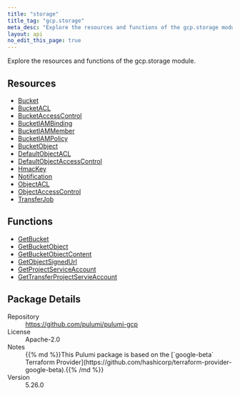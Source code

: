 ```yaml
---
title: "storage"
title_tag: "gcp.storage"
meta_desc: "Explore the resources and functions of the gcp.storage module."
layout: api
no_edit_this_page: true
---
```


<!-- WARNING: this file was generated by Pulumi Docs Generator. -->
<!-- Do not edit by hand unless you're certain you know what you are doing! -->

Explore the resources and functions of the gcp.storage module.

<h2 id="resources">Resources</h2>
<ul class="api">
    <li><a href="bucket" title="Bucket"><span class="api-symbol api-symbol--resource"></span>Bucket</a></li>
    <li><a href="bucketacl" title="BucketACL"><span class="api-symbol api-symbol--resource"></span>BucketACL</a></li>
    <li><a href="bucketaccesscontrol" title="BucketAccessControl"><span class="api-symbol api-symbol--resource"></span>BucketAccessControl</a></li>
    <li><a href="bucketiambinding" title="BucketIAMBinding"><span class="api-symbol api-symbol--resource"></span>BucketIAMBinding</a></li>
    <li><a href="bucketiammember" title="BucketIAMMember"><span class="api-symbol api-symbol--resource"></span>BucketIAMMember</a></li>
    <li><a href="bucketiampolicy" title="BucketIAMPolicy"><span class="api-symbol api-symbol--resource"></span>BucketIAMPolicy</a></li>
    <li><a href="bucketobject" title="BucketObject"><span class="api-symbol api-symbol--resource"></span>BucketObject</a></li>
    <li><a href="defaultobjectacl" title="DefaultObjectACL"><span class="api-symbol api-symbol--resource"></span>DefaultObjectACL</a></li>
    <li><a href="defaultobjectaccesscontrol" title="DefaultObjectAccessControl"><span class="api-symbol api-symbol--resource"></span>DefaultObjectAccessControl</a></li>
    <li><a href="hmackey" title="HmacKey"><span class="api-symbol api-symbol--resource"></span>HmacKey</a></li>
    <li><a href="notification" title="Notification"><span class="api-symbol api-symbol--resource"></span>Notification</a></li>
    <li><a href="objectacl" title="ObjectACL"><span class="api-symbol api-symbol--resource"></span>ObjectACL</a></li>
    <li><a href="objectaccesscontrol" title="ObjectAccessControl"><span class="api-symbol api-symbol--resource"></span>ObjectAccessControl</a></li>
    <li><a href="transferjob" title="TransferJob"><span class="api-symbol api-symbol--resource"></span>TransferJob</a></li>
</ul>

<h2 id="functions">Functions</h2>
<ul class="api">
    <li><a href="getbucket" title="GetBucket"><span class="api-symbol api-symbol--function"></span>GetBucket</a></li>
    <li><a href="getbucketobject" title="GetBucketObject"><span class="api-symbol api-symbol--function"></span>GetBucketObject</a></li>
    <li><a href="getbucketobjectcontent" title="GetBucketObjectContent"><span class="api-symbol api-symbol--function"></span>GetBucketObjectContent</a></li>
    <li><a href="getobjectsignedurl" title="GetObjectSignedUrl"><span class="api-symbol api-symbol--function"></span>GetObjectSignedUrl</a></li>
    <li><a href="getprojectserviceaccount" title="GetProjectServiceAccount"><span class="api-symbol api-symbol--function"></span>GetProjectServiceAccount</a></li>
    <li><a href="gettransferprojectservieaccount" title="GetTransferProjectServieAccount"><span class="api-symbol api-symbol--function"></span>GetTransferProjectServieAccount</a></li>
</ul>

<h2 id="package-details">Package Details</h2>
<dl class="package-details">
	<dt>Repository</dt>
	<dd><a href="https://github.com/pulumi/pulumi-gcp">https://github.com/pulumi/pulumi-gcp</a></dd>
	<dt>License</dt>
	<dd>Apache-2.0</dd>
	<dt>Notes</dt>
	<dd>{{% md %}}This Pulumi package is based on the [`google-beta` Terraform Provider](https://github.com/hashicorp/terraform-provider-google-beta).{{% /md %}}</dd>
	<dt>Version</dt>
	<dd>5.26.0</dd>
</dl>

